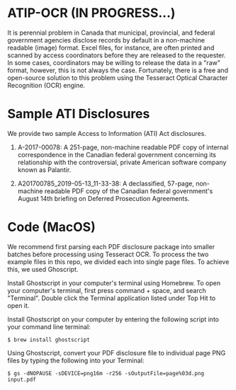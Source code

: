 # ATIP-OCR (IN PROGRESS...)
It is perennial problem in Canada that municipal, provincial, and federal government agencies disclose records by default in a non-machine readable (image) format. Excel files, for instance, are often printed and scanned by access coordinators before they are released to the requester. In some cases, coordinators may be willing to release the data in a "raw" format, however, this is not always the case. Fortunately, there is a free and open-source solution to this problem using the Tesseract Optical Character Recognition (OCR) engine.

# Sample ATI Disclosures
We provide two sample Access to Information (ATI) Act disclosures. 

1. A-2017-00078: A 251-page, non-machine readable PDF copy of internal correspondence in the Canadian federal government concerning its relationship with the controversial, private American software company known as Palantir.

2. A201700785_2019-05-13_11-33-38: A declassified, 57-page, non-machine readable PDF copy of the Canadian federal government's August 14th briefing on Deferred Prosecution Agreements.

# Code (MacOS)

We recommend first parsing each PDF disclosure package into smaller batches before processing using Tesseract OCR. To process the two example files in this repo, we divided each into single page files. To achieve this, we used Ghoscript.

Install Ghostscript in your computer's terminal using Homebrew. To open your computer's terminal, first press command + space, and search "Terminal". Double click the Terminal application listed under Top Hit to open it.

Install Ghostscript on your computer by entering the following script into your command line terminal:

```
$ brew install ghostscript

```
Using Ghostscript, convert your PDF disclosure file to individual page PNG files by typing the following into your Terminal:
```
$ gs -dNOPAUSE -sDEVICE=png16m -r256 -sOutputFile=page%03d.png input.pdf
```

